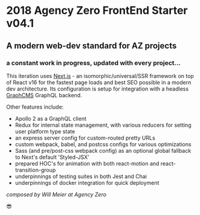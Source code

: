 # 2018 Agency Zero FrontEnd Starter v04.1

## A modern web-dev standard for AZ projects
### a constant work in progress, updated with every project...

This iteration uses [Next.js](https://github.com/zeit/next.js) - an isomorphic/universal/SSR framework on top of React v16 for the fastest page loads and best SEO possible in a modern dev architecture. Its configuration is setup for integration with a headless [GraphCMS](https://graphcms.com/) GraphQL backend.

Other features include:
- Apollo 2 as a GraphQL client
- Redux for internal state management, with various reducers for setting user platform type state
- an express server config for custom-routed pretty URLs
- custom webpack, babel, and postcss configs for various optimizations
- Sass (and pre/post-css webpack config) as an optional global fallback to Next's default 'Styled-JSX'
- prepared HOC's for animation with both react-motion and react-transition-group
- underpinnings of testing suites in both Jest and Chai
- underpinnings of docker integration for quick deployment


*composed by Will Meier at Agency Zero*

😎

